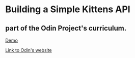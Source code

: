 # Building a Simple Kittens API
## part of the Odin Project's curriculum.

[Demo](https://kittens-odin.herokuapp.com/)

[Link to Odin's website](https://www.theodinproject.com/lessons/apis)